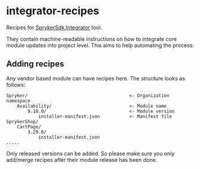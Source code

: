 # integrator-recipes

Recipes for [SprykerSdk.Integrator](https://github.com/spryker-sdk/integrator) tool.

They contain machine-readable instructions on how to integrate
core module updates into project level.
This aims to help automating the process.

## Adding recipes

Any vendor based module can have recipes here.
The structure looks as follows:
```
Spryker/                                      <- Organization namespace
    Availability/                             <- Module name
        9.10.0/                               <- Module version
            installer-manifest.json           <- Manifest file
SprykerShop/
    CartPage/
        3.29.0/
            installer-manifest.json
.....
```

Only released versions can be added. So please make sure you only add/merge recipes after their module release has been done.
